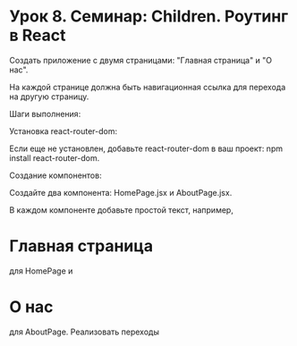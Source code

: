 # Урок 8. Семинар: Children. Роутинг в React

Создать приложение с двумя страницами: "Главная страница" и "О нас".

На каждой странице должна быть навигационная ссылка для перехода на другую страницу.

Шаги выполнения:

Установка react-router-dom:

Если еще не установлен, добавьте react-router-dom в ваш проект: npm install react-router-dom.

Создание компонентов:

Создайте два компонента: HomePage.jsx и AboutPage.jsx.

В каждом компоненте добавьте простой текст, например, <h1>Главная страница</h1> для HomePage и <h1>О нас</h1> для AboutPage.
Реализовать переходы
